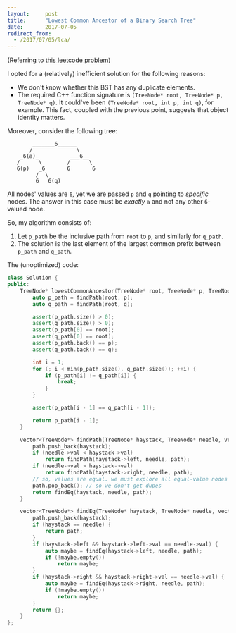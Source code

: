 ```yaml
---
layout:     post
title:      "Lowest Common Ancestor of a Binary Search Tree"
date:       2017-07-05
redirect_from:
  - /2017/07/05/lca/
---
```


(Referring to [this leetcode problem](https://leetcode.com/problems/lowest-common-ancestor-of-a-binary-search-tree/))

I opted for a (relatively) inefficient solution for the following reasons:
* We don't know whether this BST has any duplicate elements.
* The required C++ function signature is `(TreeNode* root, TreeNode* p, TreeNode* q)`. It could've been `(TreeNode* root, int p, int q)`, for example. This fact, coupled with the previous point, suggests that object identity matters.

Moreover, consider the following tree:
```text
        _______6______
       /              \
    _6(a)_          ___6__
   /      \        /      \
   6(p)   _6       6       6
         /  \
         6   6(q)
```

All nodes' values are `6`, yet we are passed `p` and `q` pointing to *specific* nodes. The answer in this case must be *exactly* `a` and not any other `6`-valued node.

So, my algorithm consists of:
1. Let `p_path` be the inclusive path from `root` to `p`, and similarly for `q_path`.
2. The solution is the last element of the largest common prefix between `p_path` and `q_path`.

The (unoptimized) code:
```cpp
class Solution {
public:
    TreeNode* lowestCommonAncestor(TreeNode* root, TreeNode* p, TreeNode* q) {
        auto p_path = findPath(root, p);
        auto q_path = findPath(root, q);

        assert(p_path.size() > 0);
        assert(q_path.size() > 0);
        assert(p_path[0] == root);
        assert(q_path[0] == root);
        assert(p_path.back() == p);
        assert(q_path.back() == q);

        int i = 1;
        for (; i < min(p_path.size(), q_path.size()); ++i) {
            if (p_path[i] != q_path[i]) {
                break;
            }
        }

        assert(p_path[i - 1] == q_path[i - 1]);

        return p_path[i - 1];
    }

    vector<TreeNode*> findPath(TreeNode* haystack, TreeNode* needle, vector<TreeNode*> path = {}) {
        path.push_back(haystack);
        if (needle->val < haystack->val)
            return findPath(haystack->left, needle, path);
        if (needle->val > haystack->val)
            return findPath(haystack->right, needle, path);
        // so, values are equal. we must explore all equal-value nodes
        path.pop_back(); // so we don't get dupes
        return findEq(haystack, needle, path);
    }

    vector<TreeNode*> findEq(TreeNode* haystack, TreeNode* needle, vector<TreeNode*> path = {}) {
        path.push_back(haystack);
        if (haystack == needle) {
            return path;
        }
        if (haystack->left && haystack->left->val == needle->val) {
            auto maybe = findEq(haystack->left, needle, path);
            if (!maybe.empty())
                return maybe;
        }
        if (haystack->right && haystack->right->val == needle->val) {
            auto maybe = findEq(haystack->right, needle, path);
            if (!maybe.empty())
                return maybe;
        }
        return {};
    }
};
```